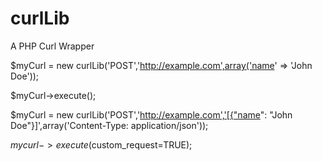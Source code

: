 curlLib
=======

A PHP Curl Wrapper


$myCurl = new curlLib('POST','http://example.com',array('name' => 'John Doe'));

$myCurl->execute();


$myCurl = new curlLib('POST','http://example.com','[{"name": "John Doe"}]',array('Content-Type: application/json'));

$mycurl->execute($custom_request=TRUE);
